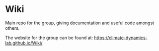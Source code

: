 # Wiki
Main repo for the group, giving documentation and useful code amongst others.

The website for the group can be found at: https://climate-dynamics-lab.github.io/Wiki/